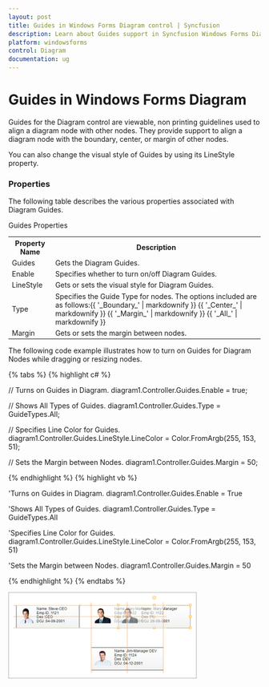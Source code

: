 ```yaml
---
layout: post
title: Guides in Windows Forms Diagram control | Syncfusion
description: Learn about Guides support in Syncfusion Windows Forms Diagram control and more details.
platform: windowsforms
control: Diagram
documentation: ug
---
```



# Guides in Windows Forms Diagram

Guides for the Diagram control are viewable, non printing guidelines used to align a diagram node with other nodes. They provide support to align a diagram node with the boundary, center, or margin of other nodes.

You can also change the visual style of Guides by using its LineStyle property.

### Properties

The following table describes the various properties associated with Diagram Guides.



Guides Properties

<table>
<tr>
<th>
Property Name</th><th>
Description</th></tr>
<tr>
<td>
Guides</td><td>
Gets the Diagram Guides.</td></tr>
<tr>
<td>
Enable</td><td>
Specifies whether to turn on/off Diagram Guides.</td></tr>
<tr>
<td>
LineStyle</td><td>
Gets or sets the visual style for Diagram Guides.</td></tr>
<tr>
<td>
Type</td><td>
Specifies the Guide Type for nodes. The options included are as follows:{{ '_Boundary_' | markdownify }} {{ '_Center_' | markdownify }} {{ '_Margin_' | markdownify }} {{ '_All_' | markdownify }}</td></tr>
<tr>
<td>
Margin</td><td>
Gets or sets the margin between nodes.</td></tr>
</table>


The following code example illustrates how to turn on Guides for Diagram Nodes while dragging or resizing nodes.


{% tabs %}
{% highlight c# %}

// Turns on Guides in Diagram.
diagram1.Controller.Guides.Enable = true;

// Shows All Types of Guides.
diagram1.Controller.Guides.Type = GuideTypes.All;

// Specifies Line Color for Guides.
diagram1.Controller.Guides.LineStyle.LineColor = Color.FromArgb(255, 153, 51);

// Sets the Margin between Nodes.
diagram1.Controller.Guides.Margin = 50;

{% endhighlight %}
{% highlight vb %}

'Turns on Guides in Diagram.
diagram1.Controller.Guides.Enable = True

'Shows All Types of Guides.
diagram1.Controller.Guides.Type = GuideTypes.All

'Specifies Line Color for Guides.
diagram1.Controller.Guides.LineStyle.LineColor = Color.FromArgb(255, 153, 51)

'Sets the Margin between Nodes.
diagram1.Controller.Guides.Margin = 50

{% endhighlight %}
{% endtabs %}


![Diagram Guides](Guides_images/Guides_img1.png)
